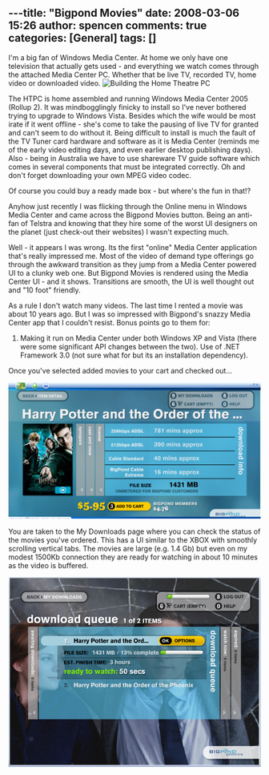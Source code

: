 ---title: "Bigpond Movies"
date: 2008-03-06 15:26
author: spencen
comments: true
categories: [General]
tags: []
---
I'm a big fan of Windows Media Center. At home we only have one television that actually gets used - and everything we watch comes through the attached Media Center PC. Whether that be live TV, recorded TV, home video or downloaded video. ![Building the Home Theatre PC](/images/DSC04682.jpg)
 

The HTPC is home assembled and running Windows Media Center 2005 (Rollup 2). It was mindbogglingly finicky to install so I've never bothered trying to upgrade to Windows Vista. Besides which the wife would be most irate if it went offline - she's come to take the pausing of live TV for granted and can't seem to do without it. Being difficult to install is much the fault of the TV Tuner card hardware and software as it is Media Center (reminds me of the early video editing days, and even earlier desktop publishing days). Also - being in Australia we have to use shareware TV guide software which comes in several components that must be integrated correctly. Oh and don't forget downloading your own MPEG video codec. 
 

Of course you could buy a ready made box - but where's the fun in that!?
 

Anyhow just recently I was flicking through the Online menu in Windows Media Center and came across the Bigpond Movies button. Being an anti-fan of Telstra and knowing that they hire some of the worst UI designers on the planet (just check-out their websites) I wasn't expecting much.
 

Well - it appears I was wrong. Its the first "online" Media Center application that's really impressed me. Most of the video of demand type offerings go through the awkward transition as they jump from a Media Center powered UI to a clunky web one. But Bigpond Movies is rendered using the Media Center UI - and it shows. Transitions are smooth, the UI is well thought out and "10 foot" friendly. 
 

As a rule I don't watch many videos. The last time I rented a movie was about 10 years ago. But I was so impressed with Bigpond's snazzy Media Center app that I couldn't resist. Bonus points go to them for:
 

1.  Making it run on Media Center under both Windows XP and Vista (there were some significant API changes between the two).  Use of .NET Framework 3.0 (not sure what for but its an installation dependency). 

Once you've selected added movies to your cart and checked out...
 

![Bigpond Movies Move Download Info](/images/Bigpond%20Movies%20Move%20Download%20Info.png)
 

You are taken to the My Downloads page where you can check the status of the movies you've ordered. This has a UI similar to the XBOX with smoothly scrolling vertical tabs. The movies are large (e.g. 1.4 Gb) but even on my modest 1500Kb connection they are ready for watching in about 10 minutes as the video is buffered.
 

![Bigpond Movies](/images/Bigpond%20Movies.png)


